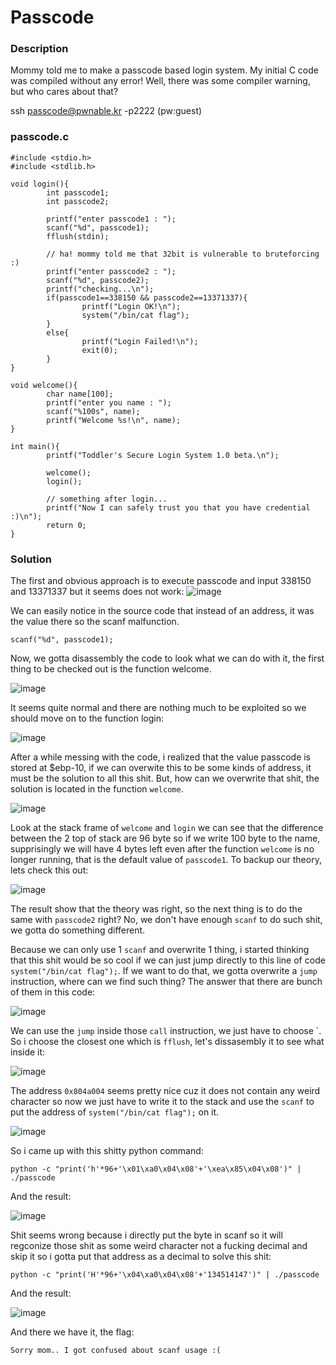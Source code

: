 # Passcode

### Description
Mommy told me to make a passcode based login system.
My initial C code was compiled without any error!
Well, there was some compiler warning, but who cares about that?

ssh passcode@pwnable.kr -p2222 (pw:guest)
### passcode.c
```
#include <stdio.h>
#include <stdlib.h>

void login(){
        int passcode1;
        int passcode2;

        printf("enter passcode1 : ");
        scanf("%d", passcode1);
        fflush(stdin);

        // ha! mommy told me that 32bit is vulnerable to bruteforcing :)
        printf("enter passcode2 : ");
        scanf("%d", passcode2);
        printf("checking...\n");
        if(passcode1==338150 && passcode2==13371337){
                printf("Login OK!\n");
                system("/bin/cat flag");
        }
        else{
                printf("Login Failed!\n");
                exit(0);
        }
}

void welcome(){
        char name[100];
        printf("enter you name : ");
        scanf("%100s", name);
        printf("Welcome %s!\n", name);
}

int main(){
        printf("Toddler's Secure Login System 1.0 beta.\n");

        welcome();
        login();

        // something after login...
        printf("Now I can safely trust you that you have credential :)\n");
        return 0;
}
```
### Solution
The first and obvious approach is to execute passcode and input 338150 and 13371337 but it seems does not work:
![image](https://github.com/user-attachments/assets/4ad5ed61-c574-4870-a534-c3fec78269a1)

We can easily notice in the source code that instead of an address, it was the value there so the scanf malfunction. 
```
scanf("%d", passcode1);
```

Now, we gotta disassembly the code to look what we can do with it, the first thing to be checked out is the function welcome.

![image](https://github.com/user-attachments/assets/9d4918ea-5d73-475d-a28d-30f515993458)

It seems quite normal and there are nothing much to be exploited so we should move on to the function login:

![image](https://github.com/user-attachments/assets/87a3aec6-5842-4e43-999c-8e17c8554f68)

After a while messing with the code, i realized that the value passcode is stored at $ebp-10, if we can overwite this to be some kinds of address, it must be the solution to all this shit. But, how can we overwrite that shit, the solution is located in the function ``` welcome ```.

![image](https://github.com/user-attachments/assets/9ccce66d-1eaa-4dc2-96dc-4e185c7773e3)

Look at the stack frame of ``` welcome ``` and ``` login ``` we can see that the difference between the 2 top of stack are 96 byte so if we write 100 byte to the name, supprisingly we will have 4 bytes left even after the function ``` welcome ``` is no longer running, that is the default value of ``` passcode1 ```. To backup our theory, lets check this out:

![image](https://github.com/user-attachments/assets/4a0e9d95-3a8c-4d1d-90d1-7f89e7c990a1)

The result show that the theory was right, so the next thing is to do the same with ``` passcode2 ``` right? No, we don't have enough ``` scanf ``` to do such shit, we gotta do something different.

Because we can only use 1 ``` scanf ``` and overwrite 1 thing, i started thinking that this shit would be so cool if we can just jump directly to this line of code ``` system("/bin/cat flag"); ```. If we want to do that, we gotta overwrite a ```jump``` instruction, where can we find such thing? The answer that there are bunch of them in this code:

![image](https://github.com/user-attachments/assets/6dd39ec1-a8c5-4b7b-b121-3aa77a6228af)

We can use the ```jump``` inside those ```call``` instruction, we just have to choose `. So i choose the closest one which is ```fflush```, let's dissasembly it to see what inside it:

![image](https://github.com/user-attachments/assets/c72ebd85-b998-43b2-b51b-8e8c20cbfdbe)

The address ```0x804a004``` seems pretty nice cuz it does not contain any weird character so now we just have to write it to the stack and use the ```scanf``` to put the address of ```system("/bin/cat flag");``` on it.

![image](https://github.com/user-attachments/assets/96f79fa1-dbc3-4b92-bd92-eb6edfd773c2)

So i came up with this shitty python command:
```
python -c "print('h'*96+'\x01\xa0\x04\x08'+'\xea\x85\x04\x08')" | ./passcode
```
And the result:

![image](https://github.com/user-attachments/assets/5a59ca58-6493-4503-baa1-756dc1e0fa57)

Shit seems wrong because i directly put the byte in scanf so it will regconize those shit as some weird character not a fucking decimal and skip it so i gotta put that address as a decimal to solve this shit:

```
python -c "print('H'*96+'\x04\xa0\x04\x08'+'134514147')" | ./passcode
```

And the result:

![image](https://github.com/user-attachments/assets/8bc2181e-3c6e-4300-8632-3a9b226d644a)

And there we have it, the flag:
```
Sorry mom.. I got confused about scanf usage :(
```

